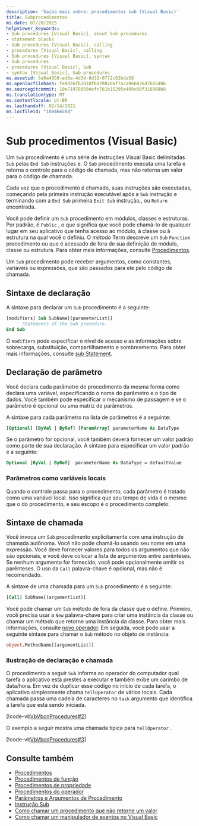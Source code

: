```yaml
---
description: 'Saiba mais sobre: procedimentos sub (Visual Basic)'
title: Subprocedimentos
ms.date: 07/20/2015
helpviewer_keywords:
- Sub procedures [Visual Basic], about Sub procedures
- statement blocks
- Sub procedures [Visual Basic], calling
- procedures [Visual Basic], calling
- Sub procedures [Visual Basic], syntax
- Sub procedures
- procedures [Visual Basic], Sub
- syntax [Visual Basic], Sub procedures
ms.assetid: 6a0a4958-ed0a-4d3d-8d31-0772c82bda58
ms.openlocfilehash: fe9d26fb2d18fbd29820af7aca96b826d7b45d0b
ms.sourcegitcommit: 10e719780594efc781b15295e499c66f316068b8
ms.translationtype: MT
ms.contentlocale: pt-BR
ms.lasthandoff: 02/14/2021
ms.locfileid: "100466504"
---
```

# <a name="sub-procedures-visual-basic"></a>Sub procedimentos (Visual Basic)

Um `Sub` procedimento é uma série de instruções Visual Basic delimitadas `Sub` pelas `End Sub` instruções e. O `Sub` procedimento executa uma tarefa e retorna o controle para o código de chamada, mas não retorna um valor para o código de chamada.

Cada vez que o procedimento é chamado, suas instruções são executadas, começando pela primeira instrução executável após a `Sub` instrução e terminando com a `End Sub` primeira `Exit Sub` instrução,, ou `Return` encontrada.

Você pode definir um `Sub` procedimento em módulos, classes e estruturas. Por padrão, é `Public` , o que significa que você pode chamá-lo de qualquer lugar em seu aplicativo que tenha acesso ao módulo, à classe ou à estrutura na qual você o definiu. O *método* Term descreve um `Sub` `Function` procedimento ou que é acessado de fora de sua definição de módulo, classe ou estrutura. Para obter mais informações, consulte [Procedimentos](./index.md).

Um `Sub` procedimento pode receber argumentos, como constantes, variáveis ou expressões, que são passados para ele pelo código de chamada.

## <a name="declaration-syntax"></a>Sintaxe de declaração

A sintaxe para declarar um `Sub` procedimento é a seguinte:

```vb
[modifiers] Sub SubName[(parameterList)]
    ' Statements of the Sub procedure.
End Sub
```

O `modifiers` pode especificar o nível de acesso e as informações sobre sobrecarga, substituição, compartilhamento e sombreamento. Para obter mais informações, consulte [sub Statement](../../../language-reference/statements/sub-statement.md).

## <a name="parameter-declaration"></a>Declaração de parâmetro

Você declara cada parâmetro de procedimento da mesma forma como declara uma variável, especificando o nome do parâmetro e o tipo de dados. Você também pode especificar o mecanismo de passagem e se o parâmetro é opcional ou uma matriz de parâmetros.

A sintaxe para cada parâmetro na lista de parâmetros é a seguinte:

```vb
[Optional] [ByVal | ByRef] [ParamArray] parameterName As DataType
```

Se o parâmetro for opcional, você também deverá fornecer um valor padrão como parte de sua declaração. A sintaxe para especificar um valor padrão é a seguinte:

```vb
Optional [ByVal | ByRef]  parameterName As DataType = defaultValue
```

### <a name="parameters-as-local-variables"></a>Parâmetros como variáveis locais

Quando o controle passa para o procedimento, cada parâmetro é tratado como uma variável local. Isso significa que seu tempo de vida é o mesmo que o do procedimento, e seu escopo é o procedimento completo.

## <a name="calling-syntax"></a>Sintaxe de chamada

Você invoca um `Sub` procedimento explicitamente com uma instrução de chamada autônoma. Você não pode chamá-lo usando seu nome em uma expressão. Você deve fornecer valores para todos os argumentos que não são opcionais, e você deve colocar a lista de argumentos entre parênteses. Se nenhum argumento for fornecido, você pode opcionalmente omitir os parênteses. O uso da `Call` palavra-chave é opcional, mas não é recomendado.

A sintaxe de uma chamada para um `Sub` procedimento é a seguinte:

```vb
[Call] SubName[(argumentlist)]
```

Você pode chamar um `Sub` método de fora da classe que o define. Primeiro, você precisa usar a `New` palavra-chave para criar uma instância da classe ou chamar um método que retorne uma instância da classe. Para obter mais informações, consulte [novo operador](../../../language-reference/operators/new-operator.md). Em seguida, você pode usar a seguinte sintaxe para chamar o `Sub` método no objeto de instância:

```vb
object.MethodName[(argumentList)]
```

### <a name="illustration-of-declaration-and-call"></a>Ilustração de declaração e chamada

O procedimento a seguir `Sub` informa ao operador do computador qual tarefa o aplicativo está prestes a executar e também exibe um carimbo de data/hora. Em vez de duplicar esse código no início de cada tarefa, o aplicativo simplesmente chama `tellOperator` de vários locais. Cada chamada passa uma cadeia de caracteres no `task` argumento que identifica a tarefa que está sendo iniciada.

[!code-vb[VbVbcnProcedures#2](~/samples/snippets/visualbasic/VS_Snippets_VBCSharp/VbVbcnProcedures/VB/Class1.vb#2)]

O exemplo a seguir mostra uma chamada típica para `tellOperator` .

[!code-vb[VbVbcnProcedures#3](~/samples/snippets/visualbasic/VS_Snippets_VBCSharp/VbVbcnProcedures/VB/Class1.vb#3)]

## <a name="see-also"></a>Consulte também

- [Procedimentos](./index.md)
- [Procedimentos de função](./function-procedures.md)
- [Procedimentos de propriedade](./property-procedures.md)
- [Procedimentos do operador](./operator-procedures.md)
- [Parâmetros e Argumentos de Procedimento](./procedure-parameters-and-arguments.md)
- [Instrução Sub](../../../language-reference/statements/sub-statement.md)
- [Como chamar um procedimento que não retorne um valor](./how-to-call-a-procedure-that-does-not-return-a-value.md)
- [Como chamar um manipulador de eventos no Visual Basic](./how-to-call-an-event-handler.md)
